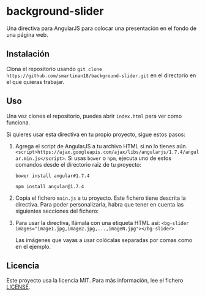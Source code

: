 # background-slider

Una directiva para AngularJS para colocar una presentación en el fondo de una página web.

## Instalación

Clona el repositorio usando `git clone https://github.com/smartinan18/background-slider.git` en el directorio en el que quieras trabajar.

## Uso

Una vez clones el repositorio, puedes abrir `index.html` para ver como funciona.

Si quieres usar esta directiva en tu propio proyecto, sigue estos pasos:

1. Agrega el script de AngularJS a tu archivo HTML si no lo tienes aún. `<script>https://ajax.googleapis.com/ajax/libs/angularjs/1.7.4/angular.min.js</script>`. Si usas `bower` o `npm`, ejecuta uno de estos comandos desde el directorio raiz de tu proyecto:

   `bower install angular#1.7.4`

   `npm install angular@1.7.4`

2. Copia el fichero `main.js` a tu proyecto. Este fichero tiene descrita la directiva. Para poder personalizarla, habra que tener en cuenta las siguientes secciones del fichero:

3. Para usar la directiva, llámala con una etiqueta HTML así: `<bg-slider images="image1.jpg,image2.jpg,...,imageN.jpg"></bg-slider>`

    Las imágenes que vayas a usar colócalas separadas por comas como en el ejemplo.

## Licencia

Este proyecto usa la licencia MIT. Para más información, lee el fichero [LICENSE](LICENSE).